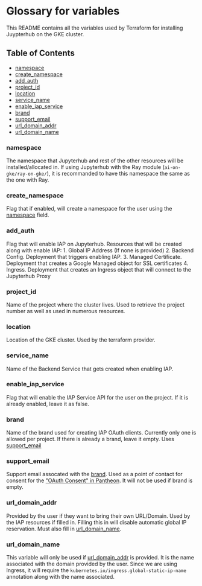 # Glossary for variables

This README contains all the variables used by Terraform for installing Juypterhub on the GKE cluster.

## Table of Contents

* [namespace](#namespace)
* [create_namespace](#create_namespace)
* [add_auth](#add_auth)
* [project_id](#project_id)
* [location](#location)
* [service_name](#service_name)
* [enable_iap_service](#enable_iap_service)
* [brand](#brand)
* [support_email](#support_email)
* [url_domain_addr](#url_domain_addr)
* [url_domain_name](#url_domain_name)

### namespace

The namespace that Jupyterhub and rest of the other resources will be installed/allocated in. If using Jupyterhub with the Ray module (`ai-on-gke/ray-on-gke/`), it is recommanded to have this namespace the same as the one with Ray.

### create_namespace

Flag that if enabled, will create a namespace for the user using the [namespace](#namespace) field.

### add_auth

Flag that will enable IAP on Jupyterhub. Resources that will be created along with enable IAP:
    1. Global IP Address (If none is provided)
    2. Backend Config. Deployment that triggers enabling IAP.
    3. Managed Certificate. Deployment that creates a Google Managed object for SSL certificates
    4. Ingress. Deployment that creates an Ingress object that will connect to the Jupyterhub Proxy

### project_id

Name of the project where the cluster lives. Used to retrieve the project number as well as used in numerous resources.

### location

Location of the GKE cluster. Used by the terraform provider.

### service_name

Name of the Backend Service that gets created when enabling IAP.

### enable_iap_service

Flag that will enable the IAP Service API for the user on the project. If it is already enabled, leave it as false.

### brand

Name of the brand used for creating IAP OAuth clients. Currently only one is allowed per project. If there is already a brand, leave it empty.
Uses [support_email](#support_email)

### support_email

Support email assocated with the [brand](#brand). Used as a point of contact for consent for the ["OAuth Consent" in Pantheon](https://pantheon.corp.google.com/apis/credentials/consent). It will not be used if brand is empty.

### url_domain_addr

Provided by the user if they want to bring their own URL/Domain. Used by the IAP resources if filled in. Filling this in will disable automatic global IP reservation. Must also fill in [url_domain_name](#url_domain_name).

### url_domain_name

This variable will only be used if [url_domain_addr](#url_domain_addr) is provided. It is the name associated with the domain provided by the user. Since we are using Ingress, it will require the `kubernetes.io/ingress.global-static-ip-name` annotation along with the name associated.
